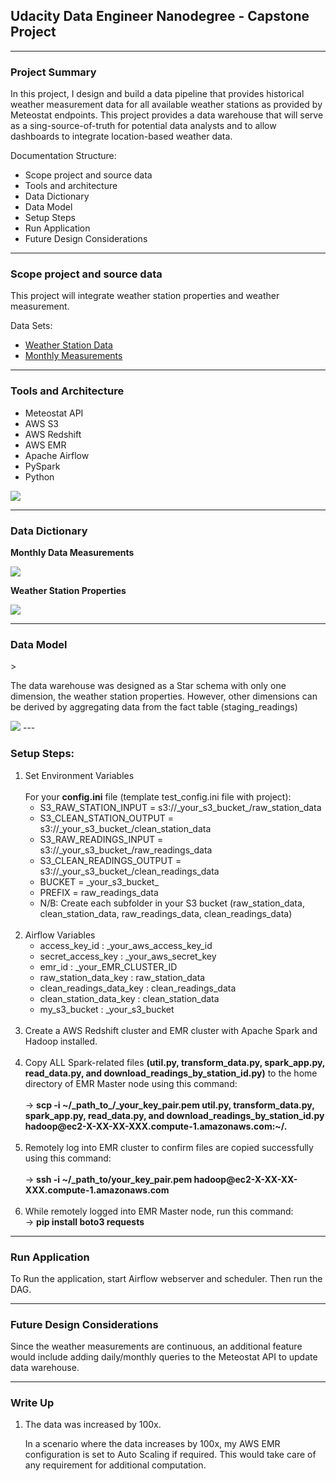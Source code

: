<h2>Udacity Data Engineer Nanodegree - Capstone Project</h2>

---

<h3>Project Summary</h3>
<p>
In this project, I design and build a data pipeline that provides historical weather measurement data for all available weather stations as provided by  Meteostat endpoints. This project provides a data warehouse that will serve as a sing-source-of-truth for potential data analysts and to allow dashboards to integrate location-based weather data.
</p>

<p>Documentation Structure:</p>

<ul>
<li>Scope project and source data</li>
<li>Tools and architecture</li>
<li>Data Dictionary</li>
<li>Data Model</li>
<li>Setup Steps</li>
<li>Run Application</li>
<li>Future Design Considerations</li>
</ul>

---

<h3>Scope project and source data</h3>
<p>This project will integrate weather station properties and weather measurement.</p>
<p>Data Sets:</p>
<ul>
<li><a href="https://dev.meteostat.net/bulk/stations.html">Weather Station Data</a></li>
<li><a href="https://dev.meteostat.net/bulk/monthly.html">Monthly Measurements</a></li>
</ul>

---

<h3>Tools and Architecture</h3>
<ul>
<li>Meteostat API</li>
<li>AWS S3</li>
<li>AWS Redshift</li>
<li>AWS EMR</li>
<li>Apache Airflow</li>
<li>PySpark</li>
<li>Python</li>
</ul>

<img src="Udacity_capstone.png">

---

<h3>Data Dictionary</h3>
<p><strong>Monthly Data Measurements</strong></p>

<img src="monthly.png">

<p><strong>Weather Station Properties</strong></p>

<img src="station.png">

---

<h3>Data Model</h3>>
<p>The data warehouse was designed as a Star schema with only one dimension, the weather station properties. However,
other dimensions can be derived by aggregating data from the fact table (staging_readings)</p>
<img src="udacity_capstone_project.drawio.png">
---

<h3>Setup Steps:</h3>

<ol>
    <li>Set Environment Variables<br><br>
    For your <strong>config.ini</strong> file (template test_config.ini file with project):<br>
        <ul>
            <li>S3_RAW_STATION_INPUT = s3://_your_s3_bucket_/raw_station_data</li>
            <li>S3_CLEAN_STATION_OUTPUT = s3://_your_s3_bucket_/clean_station_data</li>
            <li>S3_RAW_READINGS_INPUT = s3://_your_s3_bucket_/raw_readings_data</li>
            <li>S3_CLEAN_READINGS_OUTPUT = s3://_your_s3_bucket_/clean_readings_data</li>
            <li>BUCKET = _your_s3_bucket_</li>
            <li>PREFIX = raw_readings_data</li>
            <li>N/B: Create each subfolder in your S3 bucket (raw_station_data, clean_station_data, raw_readings_data, clean_readings_data)</li>
        </ul>
    </li><br>
    <li>Airflow Variables
        <ul>
            <li>access_key_id : _your_aws_access_key_id</li>
            <li>secret_access_key  : _your_aws_secret_key</li>
            <li>emr_id : _your_EMR_CLUSTER_ID</li>
            <li>raw_station_data_key : raw_station_data</li>
            <li>clean_readings_data_key : clean_readings_data</li>
            <li>clean_station_data_key : clean_station_data</li>
            <li>my_s3_bucket : _your_s3_bucket</li>
        </ul>
    </li><br>
    <li>Create a AWS Redshift cluster and EMR cluster with Apache Spark and Hadoop installed.</li><br>
    <li>Copy ALL Spark-related files <strong>(util.py, transform_data.py, spark_app.py, read_data.py, and download_readings_by_station_id.py)</strong> to the home directory of EMR Master node using this command:<br><br>-> <strong>scp -i ~/_path_to_/_your_key_pair.pem util.py, transform_data.py, spark_app.py, read_data.py, and download_readings_by_station_id.py hadoop@ec2-X-XX-XX-XXX.compute-1.amazonaws.com:~/.</strong></li><br>    
    <li>Remotely log into EMR cluster to confirm files are copied successfully using this command:<br><br>-> <strong>ssh -i ~/_path_to/your_key_pair.pem hadoop@ec2-X-XX-XX-XXX.compute-1.amazonaws.com</strong></li><br>
    <li>While remotely logged into EMR Master node, run this command:<br>-> <strong>pip install boto3 requests</strong></li>
</ol>

---

<h3>Run Application</h3>
<p>
To Run the application, start Airflow webserver and scheduler. Then run the DAG.
</p>

---

<h3>Future Design Considerations</h3>
<p>Since the weather measurements are continuous, an additional feature would include adding daily/monthly queries to the Meteostat API to update
data warehouse.</p>

---

<h3>Write Up</h3>
<ol>
    <li>
    The data was increased by 100x.
    <p>
        In a scenario where the data increases by 100x, my AWS EMR configuration is set to Auto Scaling if required. This would take care of any requirement
        for additional computation.
    </p>
    </li>
</ol>
